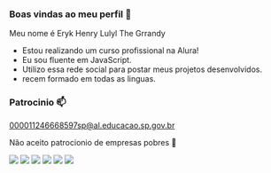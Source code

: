 ### Boas vindas ao meu perfil 🤳

Meu nome é Eryk Henry Lulyl The Grrandy

- Estou realizando um curso profissional na Alura!
- Eu sou fluente em JavaScript.
- Utilizo essa rede social para postar meus projetos desenvolvidos.
- recem formado em todas as linguas.

### Patrocinio 📫

000011246668597sp@al.educacao.sp.gov.br

Não aceito patrocionio de empresas pobres 🤗

![](https://media1.tenor.com/m/rlUP_PPxZhQAAAAd/bj%C3%B6rk-floptok.gif) ![](https://media1.tenor.com/m/rlUP_PPxZhQAAAAd/bj%C3%B6rk-floptok.gif) ![](https://media1.tenor.com/m/rlUP_PPxZhQAAAAd/bj%C3%B6rk-floptok.gif)
 ![](https://media1.tenor.com/m/rlUP_PPxZhQAAAAd/bj%C3%B6rk-floptok.gif)
 ![](https://media1.tenor.com/m/rlUP_PPxZhQAAAAd/bj%C3%B6rk-floptok.gif) ![](https://media1.tenor.com/m/rlUP_PPxZhQAAAAd/bj%C3%B6rk-floptok.gif)



